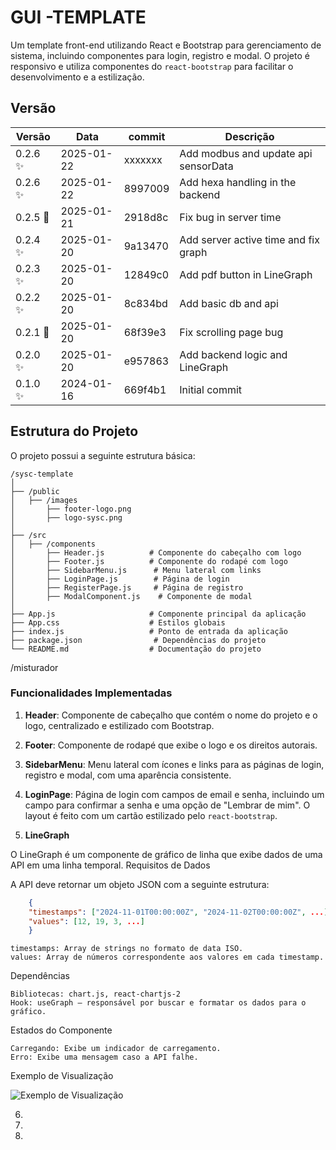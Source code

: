 # GUI -TEMPLATE

Um template front-end utilizando React e Bootstrap para gerenciamento de sistema, incluindo componentes para login, registro e modal. O projeto é responsivo e utiliza componentes do `react-bootstrap` para facilitar o desenvolvimento e a estilização.

## Versão

| Versão           | Data       | commit  | Descrição                            |
| ---------------- | ---------- | ------- | ------------------------------------ |
| 0.2.6 :sparkles: | 2025-01-22 | xxxxxxx | Add modbus and update api sensorData |
| 0.2.6 :sparkles: | 2025-01-22 | 8997009 | Add hexa handling in the backend     |
| 0.2.5 :bug:      | 2025-01-21 | 2918d8c | Fix bug in server time               |
| 0.2.4 :sparkles: | 2025-01-20 | 9a13470 | Add server active time and fix graph |
| 0.2.3 :sparkles: | 2025-01-20 | 12849c0 | Add pdf button in LineGraph          |
| 0.2.2 :sparkles: | 2025-01-20 | 8c834bd | Add basic db and api                 |
| 0.2.1 :bug:      | 2025-01-20 | 68f39e3 | Fix scrolling page bug               |
| 0.2.0 :sparkles: | 2025-01-20 | e957863 | Add backend logic and LineGraph      |
| 0.1.0 :sparkles: | 2024-01-16 | 669f4b1 | Initial commit                       |

## Estrutura do Projeto

O projeto possui a seguinte estrutura básica:

```
/sysc-template
│
├── /public
│   ├── /images
│       ├── footer-logo.png
│       ├── logo-sysc.png
│
├── /src
│   ├── /components
│       ├── Header.js          # Componente do cabeçalho com logo
│       ├── Footer.js          # Componente do rodapé com logo
│       ├── SidebarMenu.js      # Menu lateral com links
│       ├── LoginPage.js        # Página de login
│       ├── RegisterPage.js     # Página de registro
│       ├── ModalComponent.js    # Componente de modal
│
├── App.js                     # Componente principal da aplicação
├── App.css                    # Estilos globais
├── index.js                   # Ponto de entrada da aplicação
├── package.json                # Dependências do projeto
└── README.md                  # Documentação do projeto
```

/misturador

### Funcionalidades Implementadas

1. **Header**: Componente de cabeçalho que contém o nome do projeto e o logo, centralizado e estilizado com Bootstrap.

2. **Footer**: Componente de rodapé que exibe o logo e os direitos autorais.

3. **SidebarMenu**: Menu lateral com ícones e links para as páginas de login, registro e modal, com uma aparência consistente.

4. **LoginPage**: Página de login com campos de email e senha, incluindo um campo para confirmar a senha e uma opção de "Lembrar de mim". O layout é feito com um cartão estilizado pelo `react-bootstrap`.

5. **LineGraph**

O LineGraph é um componente de gráfico de linha que exibe dados de uma API em uma linha temporal.
Requisitos de Dados

A API deve retornar um objeto JSON com a seguinte estrutura:

```json
    {
    "timestamps": ["2024-11-01T00:00:00Z", "2024-11-02T00:00:00Z", ...],
    "values": [12, 19, 3, ...]
    }
```

    timestamps: Array de strings no formato de data ISO.
    values: Array de números correspondente aos valores em cada timestamp.

Dependências

    Bibliotecas: chart.js, react-chartjs-2
    Hook: useGraph – responsável por buscar e formatar os dados para o gráfico.

Estados do Componente

    Carregando: Exibe um indicador de carregamento.
    Erro: Exibe uma mensagem caso a API falhe.

Exemplo de Visualização

![Exemplo de Visualização](./img-components/LineGraph.png)

6.
7.
8.
